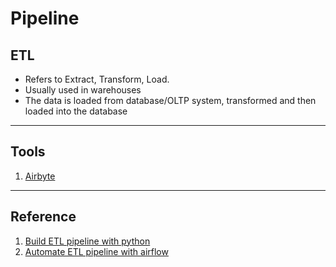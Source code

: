 # Pipeline

## ETL

+ Refers to Extract, Transform, Load.
+ Usually used in warehouses
+ The data is loaded from database/OLTP system, transformed and then loaded into the database

---

## Tools

1. [Airbyte](https://airbyte.com/)

---

## Reference

1. [Build ETL pipeline with python](https://blog.devgenius.io/how-to-build-an-etl-pipeline-with-python-1b78407c3875)
2. [Automate ETL pipeline with airflow](https://blog.devgenius.io/how-to-automate-etl-pipelines-with-airflow-62484ee5ef4c)